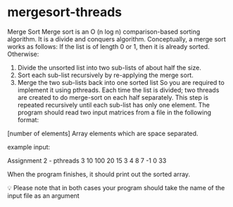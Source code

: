 # mergesort-threads
Merge Sort
Merge sort is an O (n log n) comparison-based sorting algorithm. It is a divide and
conquers algorithm. Conceptually, a merge sort works as follows:
If the list is of length 0 or 1, then it is already sorted. Otherwise:
1. Divide the unsorted list into two sub-lists of about half the size.
2. Sort each sub-list recursively by re-applying the merge sort.
3. Merge the two sub-lists back into one sorted list
So you are required to implement it using pthreads. Each time the list is divided; two
threads are created to do merge-sort on each half separately. This step is repeated
recursively until each sub-list has only one element.
The program should read two input matrices from a file in the following format:

[number of elements]
Array elements which are space separated.

example input:

Assignment 2 - pthreads 3
10
100 20 15 3 4 8 7 -1 0 33

When the program finishes, it should print out the sorted array.

💡 Please note that in both cases your program should take the name of
the input file as an argument
